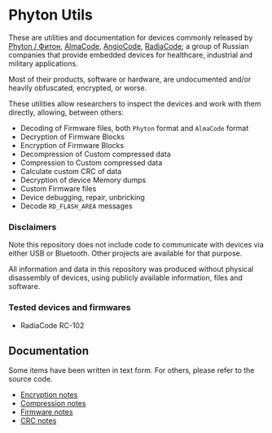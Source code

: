 # Phyton Utils

These are utilities and documentation for devices commonly released by [Phyton / Фитон](https://www.phyton.ru/), [AlmaCode](https://almacode.ru/), [AngioCode](https://angiocode.ru/), [RadiaCode](https://www.radiacode.com/);
a group of Russian companies that provide embedded devices for healthcare, industrial and military applications.

Most of their products, software or hardware, are undocumented and/or heavily obfuscated, encrypted, or worse.

These utilities allow researchers to inspect the devices and work with them directly, allowing, between others:
* Decoding of Firmware files, both `Phyton` format and `AlmaCode` format
* Decryption of Firmware Blocks
* Encryption of Firmware Blocks
* Decompression of Custom compressed data
* Compression to Custom compressed data
* Calculate custom CRC of data
* Decryption of device Memory dumps
* Custom Firmware files
* Device debugging, repair, unbricking
* Decode `RD_FLASH_AREA` messages

### Disclaimers

Note this repository does not include code to communicate with devices via either USB or Bluetooth.
Other projects are available for that purpose.

All information and data in this repository was produced without physical disassembly of devices,
using publicly available information, files and software. 

### Tested devices and firmwares
* RadiaCode RC-102

## Documentation

Some items have been written in text form. For others, please refer to the source code.

* [Encryption notes](doc/ENCRYPTION.md)
* [Compression notes](doc/COMPRESSION.md)
* [Firmware notes](doc/FIRMWARE.md)
* [CRC notes](doc/CRC.md)